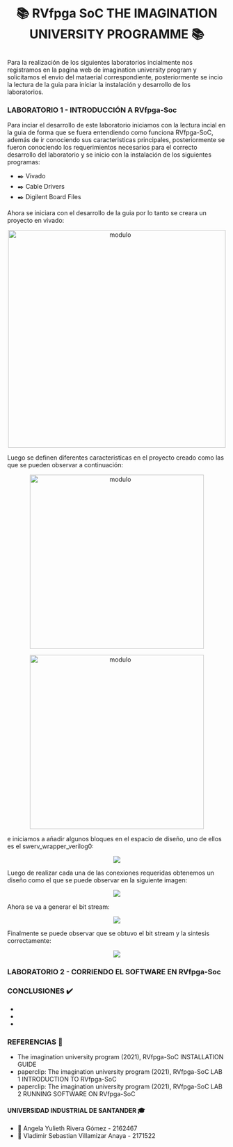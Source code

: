  # <p align= "center"> :books: RVfpga SoC THE IMAGINATION UNIVERSITY PROGRAMME :books: </p>

Para la realización de los siguientes laboratorios incialmente nos registramos en la pagina web de imagination university program y solicitamos el envio del mataerial correspondiente, posteriormente se incio la lectura de la guia para iniciar la instalación y desarrollo de los laboratorios.

### LABORATORIO 1 - INTRODUCCIÓN A RVfpga-Soc
Para inciar el desarrollo de este laboratorio iniciamos con la lectura incial en la guia de forma que se fuera entendiendo como funciona RVfpga-SoC, además de ir conociendo sus caracteristicas principales, posteriormente se fueron conociendo los requerimientos necesarios para el correcto desarrollo del laboratorio y se inicio con la instalación de los siguientes programas:


 * :black_nib: Vivado 
 * :black_nib: Cable Drivers
 * :black_nib: Digilent Board Files

Ahora se iniciara con el desarrollo de la guia por lo tanto se creara un proyecto en vivado: 

<p align="center"> 
 <img src="https://github.com/Vlasevi/riscvlabs/blob/073427536581c14a7dcc519191a407ddf5a3ae89/Im%C3%A1genes/Screenshot%20from%202022-03-06%2015-27-54.png" alt="modulo" width="500"/>
</p>

Luego se definen diferentes caracteristicas en el proyecto creado como las que se pueden observar a continuación:

<p align="center"> 
 <img src="https://github.com/Vlasevi/riscvlabs/blob/10ceab68894be5e6ab13573844f50aaf18fbfe8e/Im%C3%A1genes/Screenshot%20from%202022-03-06%2018-22-41.png" alt="modulo" width="400"/>
</p>
<p align="center"> 
 <img src="https://github.com/Vlasevi/riscvlabs/blob/10ceab68894be5e6ab13573844f50aaf18fbfe8e/Im%C3%A1genes/Screenshot%20from%202022-03-06%2018-32-28.png" alt="modulo" width="400"/>
</p>
 
e iniciamos a añadir algunos bloques en el espacio de diseño, uno de ellos es el swerv_wrapper_verilog0:

<p align="center"> 
 <img src="https://github.com/Vlasevi/riscvlabs/blob/18b41a04b81fd2621903e8d3899d51664c39f2ea/Im%C3%A1genes/Screenshot%20from%202022-03-06%2018-36-53.png"/>
</p>

Luego de realizar cada una de las conexiones requeridas obtenemos un diseño como el que se puede observar en la siguiente imagen: 


<p align="center"> 
 <img src="https://github.com/Vlasevi/riscvlabs/blob/ff9088e116703afc03ac4f4b44b5fb3902b39b47/Im%C3%A1genes/Screenshot%20from%202022-03-06%2020-32-55.png"/>
</p>


Ahora se va a generar el bit stream: 

<p align="center"> 
 <img src="https://github.com/Vlasevi/riscvlabs/blob/c7ee3ebc16cc1986ad42da0d897b7c13d6281938/Im%C3%A1genes/Screenshot%20from%202022-03-06%2021-26-42.png"/>
</p>

Finalmente se puede observar que se obtuvo el bit stream y la sintesis correctamente: 

<p align="center"> 
 <img src="https://github.com/Vlasevi/riscvlabs/blob/c7ee3ebc16cc1986ad42da0d897b7c13d6281938/Im%C3%A1genes/Screenshot%20from%202022-03-06%2022-44-06.png"/>
</p>



### LABORATORIO 2 - CORRIENDO EL SOFTWARE EN RVfpga-Soc


### CONCLUSIONES :heavy_check_mark:
* 
* 
* 

### REFERENCIAS :paperclip:
* The imagination university program (2021), RVfpga-SoC INSTALLATION GUIDE
* paperclip: The imagination university program (2021), RVfpga-SoC LAB 1 INTRODUCTION TO RVfpga-SoC
* paperclip: The imagination university program (2021), RVfpga-SoC LAB 2 RUNNING SOFTWARE ON RVfpga-SoC

#### UNIVERSIDAD INDUSTRIAL DE SANTANDER :mortar_board:
* :woman: Angela Yulieth Rivera Gómez - 2162467
* :man: Vladimir Sebastian Villamizar Anaya - 2171522
